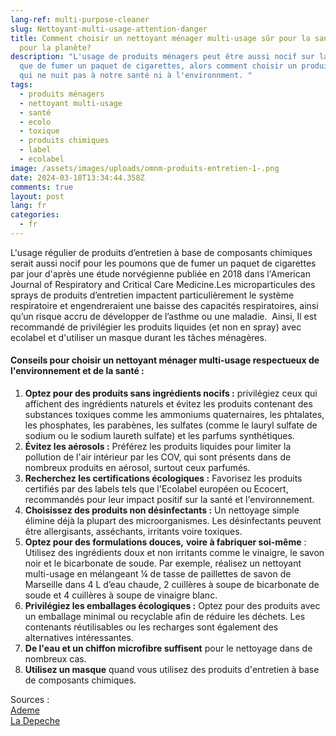 ```yaml
---
lang-ref: multi-purpose-cleaner
slug: Nettoyant-multi-usage-attention-danger
title: Comment choisir un nettoyant ménager multi-usage sûr pour la santé et
  pour la planète?
description: "L'usage de produits ménagers peut être aussi nocif sur la santé
  que de fumer un paquet de cigarettes, alors comment choisir un produit ménager
  qui ne nuit pas à notre santé ni à l'environnment. "
tags:
  - produits ménagers
  - nettoyant multi-usage
  - santé
  - ecolo
  - toxique
  - produits chimiques
  - label
  - ecolabel
image: /assets/images/uploads/omnm-produits-entretien-1-.png
date: 2024-03-18T13:34:44.358Z
comments: true
layout: post
lang: fr
categories:
  - fr
---
```

L'usage régulier de produits d’entretien à base de composants chimiques serait aussi nocif pour les poumons que de fumer un paquet de cigarettes par jour d'après une étude norvégienne publiée en 2018 dans l'American Journal of Respiratory and Critical Care Medicine.Les microparticules des sprays de produits d’entretien impactent particulièrement le système respiratoire et engendreraient une baisse des capacités respiratoires, ainsi qu’un risque accru de développer de l’asthme ou une maladie.  Ainsi, Il est recommandé de privilégier les produits liquides (et non en spray) avec ecolabel et d'utiliser un masque durant les tâches ménagères.  

#### Conseils pour choisir un nettoyant ménager multi-usage respectueux de l'environnement et de la santé :

1. **Optez pour des produits sans ingrédients nocifs :** privilégiez ceux qui affichent des ingrédients naturels et évitez les produits contenant des substances toxiques comme les ammoniums quaternaires, les phtalates, les phosphates, les parabènes, les sulfates (comme le lauryl sulfate de sodium ou le sodium laureth sulfate) et les parfums synthétiques.
2. **Évitez les aérosols :** Préférez les produits liquides pour limiter la pollution de l'air intérieur par les COV, qui sont présents dans de nombreux produits en aérosol, surtout ceux parfumés.
3. **Recherchez les certifications écologiques :** Favorisez les produits certifiés par des labels tels que l'Ecolabel européen ou Ecocert, recommandés pour leur impact positif sur la santé et l'environnement.
4. **Choisissez des produits non désinfectants :** Un nettoyage simple élimine déjà la plupart des microorganismes. Les désinfectants peuvent être allergisants, asséchants, irritants voire toxiques.
5. **Optez pour des formulations douces,** **voire à fabriquer soi-même** : Utilisez des ingrédients doux et non irritants comme le vinaigre, le savon noir et le bicarbonate de soude. Par exemple, réalisez un nettoyant multi-usage en mélangeant ¼ de tasse de paillettes de savon de Marseille dans 4 L d’eau chaude, 2 cuillères à soupe de bicarbonate de soude et 4 cuillères à soupe de vinaigre blanc.
6. **Privilégiez les emballages écologiques :** Optez pour des produits avec un emballage minimal ou recyclable afin de réduire les déchets. Les contenants réutilisables ou les recharges sont également des alternatives intéressantes.
7. **De l'eau et un chiffon microfibre suffisent** pour le nettoyage dans de nombreux cas.
8. **U﻿tilisez un masque** quand vous utilisez des produits d'entretien à base de composants chimiques. 

S﻿ources : \
[A﻿deme](https://agirpourlatransition.ademe.fr/particuliers/maison/menage/faire-menage-facon-plus-ecologique)\
[L﻿a Depeche](https://www.ladepeche.fr/article/2018/07/12/2835057-produits-menagers-aussi-nocifs-sante-cigarette.html)